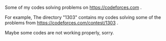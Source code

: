 Some of my codes solving problems on https://codeforces.com .

For example, The directory "1303" contains my codes solving some of the problems from https://codeforces.com/contest/1303 .

Maybe some codes are not working properly, sorry.
